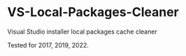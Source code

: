 # VS-Local-Packages-Cleaner
Visual Studio installer local packages cache cleaner

Tested for 2017, 2019, 2022.
